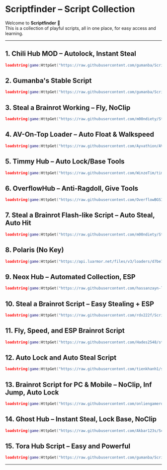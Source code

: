 # Scriptfinder – Script Collection

Welcome to **Scriptfinder** 🎉  
This is a collection of playful scripts, all in one place, for easy access and learning.  

---

## 1. Chili Hub MOD – Autolock, Instant Steal
```lua
loadstring(game:HttpGet("https://raw.githubusercontent.com/gumanba/Scripts/refs/heads/main/StealaBrainrot.lua"))()
```

## 2. Gumanba's Stable Script
```lua
loadstring(game:HttpGet("https://raw.githubusercontent.com/gumanba/Scripts/refs/heads/main/StealaBrainrotStable.lua"))()
```

## 3. Steal a Brainrot Working – Fly, NoClip
```lua
loadstring(game:HttpGet("https://raw.githubusercontent.com/m00ndiety/Steal-a-brainrot/refs/heads/main/Steal.lua"))()
```

## 4. AV-On-Top Loader – Auto Float & Walkspeed
```lua
loadstring(game:HttpGet("https://raw.githubusercontent.com/Ayvathion/AV-On-Top/refs/heads/main/Loader.lua"))()
```

## 5. Timmy Hub – Auto Lock/Base Tools
```lua
loadstring(game:HttpGet("https://raw.githubusercontent.com/WinzeTim/timmyhack2/refs/heads/main/stealabrainrot.lua"))()
```

## 6. OverflowHub – Anti-Ragdoll, Give Tools
```lua
loadstring(game:HttpGet("https://raw.githubusercontent.com/OverflowBGSI/Overflow/refs/heads/main/loader.lua"))()
```

## 7. Steal a Brainrot Flash-like Script – Auto Steal, Auto Hit
```lua
loadstring(game:HttpGet("https://raw.githubusercontent.com/m00ndiety/Steal-a-brainrot/refs/heads/main/StealFlash.lua"))()
```

## 8. Polaris (No Key)
```lua
loadstring(game:HttpGet("https://api.luarmor.net/files/v3/loaders/d7be76c234d46ce6770101fded39760c.lua"))()
```

## 9. Neox Hub – Automated Collection, ESP
```lua
loadstring(game:HttpGet("https://raw.githubusercontent.com/hassanzayn-lua/NEOXHUBMAIN/refs/heads/main/Script.lua"))()
```

## 10. Steal a Brainrot Script – Easy Stealing + ESP
```lua
loadstring(game:HttpGet("https://raw.githubusercontent.com/rdx222f/Scripts/refs/heads/main/StealaBrainrot.lua"))()
```

## 11. Fly, Speed, and ESP Brainrot Script
```lua
loadstring(game:HttpGet("https://raw.githubusercontent.com/Hades2548/steal-a-brainrot-fixed/refs/heads/main/main.lua"))()
```

## 12. Auto Lock and Auto Steal Script
```lua
loadstring(game:HttpGet("https://raw.githubusercontent.com/tienkhanh1/spicy/main/Chilli.lua"))()
```

## 13. Brainrot Script for PC & Mobile – NoClip, Inf Jump, Auto Lock
```lua
loadstring(game:HttpGet("https://raw.githubusercontent.com/onliengamerop/Steal-a-brainrot/refs/heads/main/main.lua"))()
```

## 14. Ghost Hub – Instant Steal, Lock Base, NoClip
```lua
loadstring(game:HttpGet("https://raw.githubusercontent.com/Akbar123s/Script-Roblox-/refs/heads/main/Script.lua"))()
```

## 15. Tora Hub Script – Easy and Powerful
```lua
loadstring(game:HttpGet("https://raw.githubusercontent.com/gumanba/Scripts/refs/heads/main/StealaBrainrotHub.lua"))()
```

---
